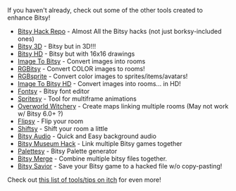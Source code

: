 If you haven't already, check out some of the other tools created to enhance Bitsy!

- <a href="https://github.com/seleb/bitsy-hacks/" target="_blank" rel="noopener">Bitsy Hack Repo</a> - Almost All the Bitsy hacks (not just borksy-included ones)
- <a href="https://aloelazoe.itch.io/bitsy-3d" target="_blank" rel="noopener">Bitsy 3D</a> - Bitsy but in 3D!!!
- <a href="https://vonbednar.itch.io/bitsy-x2" target="_blank" rel="noopener">Bitsy HD</a> - Bitsy but with 16x16 drawings
- <a href="https://ruin.itch.io/image-to-bitsy" target="_blank" rel="noopener">Image To Bitsy</a> - Convert images into rooms
- <a href="https://janosc.itch.io/rgbitsy" target="_blank" rel="noopener">RGBitsy</a> - Convert COLOR images to rooms!
- <a href="https://janosc.itch.io/rgbsprite" target="_blank" rel="noopener">RGBsprite</a> - Convert color images to sprites/items/avatars!
- <a href="https://tinybird.info/image-to-bitsy-hd/" target="_blank" rel="noopener">Image To Bitsy HD</a> - Convert images into rooms... in HD!
- <a href="https://seansleblanc.itch.io/fontsy" target="_blank" rel="noopener">Fontsy</a> - Bitsy font editor
- <a href="https://tommakesstuff.itch.io/spritesy" target="_blank" rel="noopener">Spritesy</a> - Tool for multiframe animations
- <a href="https://voec.github.io/witchery/" target="_blank" rel="noopener">Overworld Witchery</a> - Create maps linking multiple rooms (May not work w/ Bitsy 6.0+ ?)
- <a href="https://11808s8.itch.io/flipsy" target="_blank" rel="noopener">Flipsy</a> - Flip your room
- <a href="https://brandonmakesthings.itch.io/shiftsy" target="_blank" rel="noopener">Shiftsy</a> - Shift your room a little
- <a href="https://candle.itch.io/bitsy-audio" target="_blank" rel="noopener">Bitsy Audio</a> - Quick and Easy background audio
- <a href="https://erikaverkaaik.itch.io/bitsy-museum-hack" target="_blank" rel="noopener">Bitsy Museum Hack</a> - Link multiple Bitsy games together
- <a href="https://zenzoa.itch.io/palettsy" target="_blank" rel="noopener">Palettesy</a> - Bitsy Palette generator
- <a href="https://seansleblanc.itch.io/bitsy-merge" target="_blank" rel="noopener">Bitsy Merge</a> - Combine multiple bitsy files together.
- <a href="https://aloelazoe.itch.io/bitsy-savior" target="_blank" rel="noopener">Bitsy Savior</a> - Save your Bitsy game to a hacked file w/o copy-pasting!

Check out <a href="https://itch.io/c/381992/that-good-good-bitsy-tools" target="_blank" rel="noopener">this list of tools/tips on itch</a> for even more!
